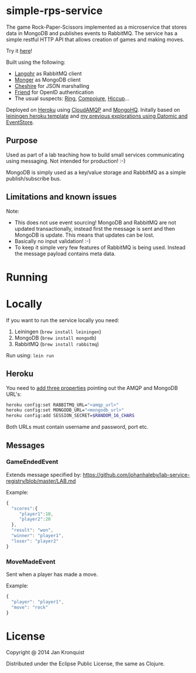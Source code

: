 # simple-rps-service

The game Rock-Paper-Scissors implemented as a microservice that stores data in MongoDB and publishes events to RabbitMQ. The service has a simple restful HTTP API that allows creation of games and making moves.

Try it [here](http://simple-rps-service.herokuapp.com/)!

Built using the following:

* [Langohr](http://clojurerabbitmq.info/) as RabbitMQ client
* [Monger](http://clojuremongodb.info/) as MongoDB client
* [Cheshire](https://github.com/dakrone/cheshire) for JSON marshalling
* [Friend](https://github.com/cemerick/friend) for OpenID authentication
* The usual suspects: [Ring](https://github.com/ring-clojure/ring), [Compojure](https://github.com/weavejester/compojure), [Hiccup](https://github.com/weavejester/hiccup)...

Deployed on [Heroku](http://heroku.com) using [CloudAMQP](http://www.cloudamqp.com/) and [MongoHQ](http://www.mongohq.com/). Initally based on [leiningen heroku template](https://github.com/technomancy/lein-heroku) and [my previous explorations using Datomic and EventStore](https://github.com/jankronquist/rock-paper-scissors-in-clojure).

## Purpose

Used as part of a lab teaching how to build small services communicating using messaging. Not intended for production! :-)

MongoDB is simply used as a key/value storage and RabbitMQ as a simple publish/subscribe bus. 

## Limitations and known issues

Note: 

* This does not use event sourcing! MongoDB and RabbitMQ are not updated transactionally, instead first the message is sent and then MongoDB is update. This means that updates can be lost.
* Basically no input validation! :-)
* To keep it simple very few features of RabbitMQ is being used. Instead the message payload contains meta data.

# Running

# Locally

If you want to run the service locally you need:

1. Leiningen (`brew install leiningen`)
2. MongoDB (`brew install mongodb`)
3. RabbitMQ (`brew install rabbitmq`)

Run using: `lein run`

## Heroku

You need to [add three properties](https://toolbelt.heroku.com/) pointing out the AMQP and MongoDB URL's:

```bash
heroku config:set RABBITMQ_URL="<amqp_url>"
heroku config:set MONGODB_URL="<mongodb_url>"
heroku config:add SESSION_SECRET=$RANDOM_16_CHARS
```

Both URLs must contain username and password, port etc.

## Messages

### GameEndedEvent

Extends message specified by: https://github.com/johanhaleby/lab-service-registry/blob/master/LAB.md

Example:
```javascript
{
  "scores":{
     "player1":10,
     "player2":20
  },
  "result": "won",
  "winner": "player1",
  "loser": "player2"
}
```

### MoveMadeEvent

Sent when a player has made a move.

Example:
```javascript
{
  "player": "player1",
  "move": "rock"
}
```

# License

Copyright @ 2014 Jan Kronquist

Distributed under the Eclipse Public License, the same as Clojure.
